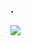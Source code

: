 ### .

<img src="https://github-readme-stats.vercel.app/api?username=Pachone&&show_icons=true&title_color=3399ff&icon_color=3399ff&text_color=fffbg_color=000000">
